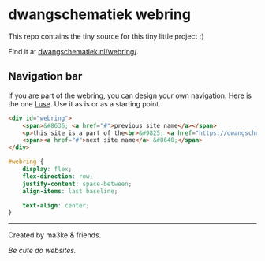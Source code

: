 # dwangschematiek webring

This repo contains the tiny source for this tiny little project :)

Find it at [dwangschematiek.nl/webring/](https://dwangschematiek.nl/webring/).

## Navigation bar

If you are part of the webring, you can design your own navigation.
Here is the one [I use](https://dwangschematiek.nl/#webring).
Use it as is or as a starting point.

```html
<div id="webring">
    <span>&#8636; <a href="#">previous site name</a></span>
    <p>this site is a part of the<br>&#9825; <a href="https://dwangschematiek.nl/webring/" target="_blank">dwangschematiek webring</a> &#9825;</p>
    <span><a href="#">next site name</a> &#8640;</span>
</div>
```

```css
#webring {
    display: flex;
    flex-direction: row;
    justify-content: space-between;
    align-items: last baseline;

    text-align: center;
}
```

---

Created by ma3ke & friends.

_Be cute do websites._
